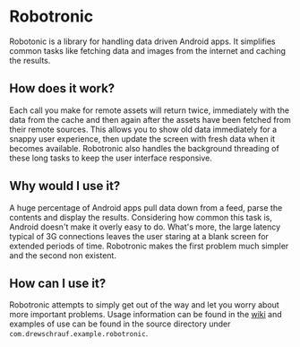 # Robotronic #

Robotonic is a library for handling data driven Android apps. It simplifies common tasks like fetching data and images from the internet and caching the results.

## How does it work? ##

Each call you make for remote assets will return twice, immediately with the data from the cache and then again after the assets have been fetched from their remote sources. This allows you to show old data immediately for a snappy user experience, then update the screen with fresh data when it becomes available. Robotronic also handles the background threading of these long tasks to keep the user interface responsive.

## Why would I use it? ##

A huge percentage of Android apps pull data down from a feed, parse the contents and display the results. Considering how common this task is, Android doesn't make it overly easy to do. What's more, the large latency typical of 3G connections leaves the user staring at a blank screen for extended periods of time. Robotronic makes the first problem much simpler and the second non existent.

## How can I use it? ##

Robotronic attempts to simply get out of the way and let you worry about more important problems. Usage information can be found in the [wiki](https://github.com/drewschrauf/robotronic/wiki) and examples of use can be found in the source directory under `com.drewschrauf.example.robotronic`.